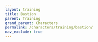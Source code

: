 ```yaml
---
layout: training
title: Bastion
parent: Training
grand_parent: Characters
permalink: /characters/training/bastion/
nav_exclude: true
---
```

